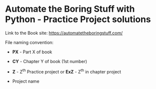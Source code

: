 # Automate the Boring Stuff with Python - Practice Project solutions

Link to the Book site: https://automatetheboringstuff.com/

File naming convention:

* **PX** - Part X of book

* **CY** - Chapter Y of book (1st number)

* **Z** - Z<sup>th</sup> Practice project or **ExZ** - Z<sup>th</sup> in chapter project 

* Project name

